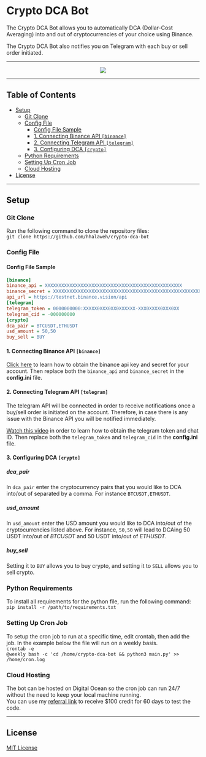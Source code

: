 
# Crypto DCA Bot
The Crypto DCA Bot allows you to automatically DCA (Dollar-Cost Averaging) into and out of cryptocurrencies of your choice using Binance.

The Crypto DCA Bot also notifies you on Telegram with each buy or sell order initiated.  

---
<p align="center">
  <img src="https://user-images.githubusercontent.com/78810452/157315520-56587405-4026-4b8d-b6de-86bd87a752cc.PNG" />
</p>  


---
## Table of Contents
- [Setup](#setup)
    - [Git Clone](#git-clone)
    - [Config File](#config-file)
        - [Config File Sample](#config-file-sample)
        - [1. Connecting Binance API ```[binance]```](#1-connecting-binance-api-binance)
        - [2. Connecting Telegram API ```[telegram]```](#2-connecting-telegram-api-telegram)
        - [3. Configuring DCA ```[crypto]```](#1-connecting-binance-api-binance)
    - [Python Requirements](#python-requirements)
    - [Setting Up Cron Job](#setting-up-cron-job)
    - [Cloud Hosting](#cloud-hosting)
- [License](#license)  

---
## Setup
### Git Clone
Run the following command to clone the repository files:  
```git clone https://github.com/hhalaweh/crypto-dca-bot ```
### Config File
#### Config File Sample
```ini
[binance]
binance_api = XXXXXXXXXXXXXXXXXXXXXXXXXXXXXXXXXXXXXXXXXXXXXXXXXX
binance_secret = XXXXXXXXXXXXXXXXXXXXXXXXXXXXXXXXXXXXXXXXXXXXXXXXXXXXXX
api_url = https://testnet.binance.vision/api
[telegram]
telegram_token = 0000000000:XXXXX0XXX0XX0XXXXXX-XXX0XXXX0XXX0XX
telegram_cid = -000000000
[crypto]
dca_pair = BTCUSDT,ETHUSDT
usd_amount = 50,50
buy_sell = BUY
```
#### 1. Connecting Binance API ```[binance]```
[Click here](https://algotrading101.com/learn/binance-python-api-guide/#:~:text=After%20logging%20in%20to%20your,label%20for%20the%20API%20key.) to learn how to obtain the binance api key and secret for your account. Then replace both the ```binance_api``` and ```binance_secret``` in the **config.ini** file.
#### 2. Connecting Telegram API ```[telegram]```
The telegram API will be connected in order to receive notifications once a buy/sell order is initiated on the account. Therefore, in case there is any issue with the Binance API you will be notified immediately.  

[Watch this video](https://www.youtube.com/watch?v=ps1yeWwd6iA) in order to learn how to obtain the telegram token and chat ID. Then replace both the ```telegram_token``` and ```telegram_cid``` in the **config.ini** file.
#### 3. Configuring DCA ```[crypto]```
##### **dca_pair**
In ```dca_pair``` enter the cryptocurrency pairs that you would like to DCA into/out of separated by a comma. For instance ```BTCUSDT,ETHUSDT```.  
##### **usd_amount**
In ```usd_amount``` enter the USD amount you would like to DCA into/out of the cryptocurrencies listed above. For instance, ```50,50``` will lead to DCAing 50 USDT into/out of *BTCUSDT* and 50 USDT into/out of *ETHUSDT*.
##### **buy_sell**
Setting it to ```BUY``` allows you to buy crypto, and setting it to ```SELL``` allows you to sell crypto.
### Python Requirements
To install all requirements for the python file, run the following command:  
```pip install -r /path/to/requirements.txt```
### Setting Up Cron Job
To setup the cron job to run at a specific time, edit crontab, then add the job. In the example below the file will run on a weekly basis.  
``` crontab -e ```  
```@weekly bash -c 'cd /home/crypto-dca-bot && python3 main.py' >> /home/cron.log```

### Cloud Hosting
The bot can be hosted on Digital Ocean so the cron job can run 24/7 without the need to keep your local machine running.  
You can use my [referral link](https://m.do.co/c/0ccb438f7c20) to receive $100 credit for 60 days to test the code.

---
## License
[MIT License](https://opensource.org/licenses/MIT)






